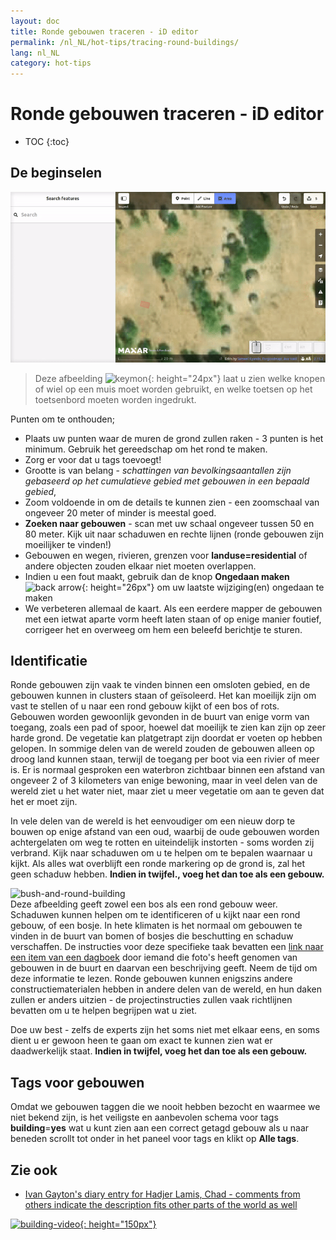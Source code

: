 ```yaml
---
layout: doc
title: Ronde gebouwen traceren - iD editor
permalink: /nl_NL/hot-tips/tracing-round-buildings/
lang: nl_NL
category: hot-tips
---
```


Ronde gebouwen traceren - iD editor
============

- TOC
{:toc}

De beginselen
----------

![Round Buildings][]  

> Deze afbeelding ![keymon]{: height="24px"} laat u zien welke knopen of wiel op een muis moet worden gebruikt, en welke toetsen op het toetsenbord moeten worden ingedrukt.  

Punten om te onthouden;  

- Plaats uw punten waar de muren de grond zullen raken - 3 punten is het minimum. Gebruik het gereedschap om het rond te maken.  
- Zorg er voor dat u tags toevoegt!  
- Grootte is van belang - *schattingen van bevolkingsaantallen zijn gebaseerd op het cumulatieve gebied met gebouwen in een bepaald gebied*,  
- Zoom voldoende in om de details te kunnen zien - een zoomschaal van ongeveer 20 meter of minder is meestal goed.  
- **Zoeken naar gebouwen** - scan met uw schaal ongeveer tussen 50 en 80 meter. Kijk uit naar schaduwen en rechte lijnen (ronde gebouwen zijn moeilijker te vinden!)  
- Gebouwen en wegen, rivieren, grenzen voor **landuse=residential** of andere objecten zouden elkaar niet moeten overlappen.  
- Indien u een fout maakt, gebruik dan de knop **Ongedaan maken** ![back arrow]{: height="26px"} om uw laatste wijziging(en) ongedaan te maken  
- We verbeteren allemaal de kaart. Als een eerdere mapper de gebouwen met een ietwat aparte vorm heeft laten staan of op enige manier foutief, corrigeer het en overweeg om hem een beleefd berichtje te sturen.  

Identificatie
---------------

Ronde gebouwen zijn vaak te vinden binnen een omsloten gebied, en de gebouwen kunnen in clusters staan of geïsoleerd. Het kan moeilijk zijn om vast te stellen of u naar een rond gebouw kijkt of een bos of rots. Gebouwen worden gewoonlijk gevonden in de buurt van enige vorm van toegang, zoals een pad of spoor, hoewel dat moeilijk te zien kan zijn op zeer harde grond. De vegetatie kan platgetrapt zijn doordat er voeten op hebben gelopen. In sommige delen van de wereld zouden de gebouwen alleen op droog land kunnen staan, terwijl de toegang per boot via een rivier of meer is. Er is normaal gesproken een waterbron zichtbaar binnen een afstand van ongeveer 2 of 3 kilometers van enige bewoning, maar in veel delen van de wereld ziet u het water niet, maar ziet u meer vegetatie om aan te geven dat het er moet zijn.  

In vele delen van de wereld is het eenvoudiger om een nieuw dorp te bouwen op enige afstand van een oud, waarbij de oude gebouwen worden achtergelaten om weg te rotten en uiteindelijk instorten - soms worden zij verbrand. Kijk naar schaduwen om u te helpen om te bepalen waarnaar u kijkt. Als alles wat overblijft een ronde markering op de grond is, zal het geen schaduw hebben. **Indien in twijfel., voeg het dan toe als een gebouw.**  

![bush-and-round-building][]  
Deze afbeelding geeft zowel een bos als een rond gebouw weer. Schaduwen kunnen helpen om te identificeren of u kijkt naar een rond gebouw, of een bosje. In hete klimaten is het normaal om gebouwen te vinden in de buurt van bomen of bosjes die beschutting en schaduw verschaffen. De instructies voor deze specifieke taak bevatten een [link naar een item van een dagboek](https://www.openstreetmap.org/user/IvanGayton/diary/38612) door iemand die foto's heeft genomen van gebouwen in de buurt en daarvan een beschrijving geeft. Neem de tijd om deze informatie te lezen. Ronde gebouwen kunnen enigszins andere constructiematerialen hebben in andere delen van de wereld, en hun daken zullen er anders uitzien - de projectinstructies zullen vaak richtlijnen bevatten om u te helpen begrijpen wat u ziet.  

Doe uw best - zelfs de experts zijn het soms niet met elkaar eens, en soms dient u er gewoon heen te gaan om exact te kunnen zien wat er daadwerkelijk staat. **Indien in twijfel, voeg het dan toe als een gebouw.**  

Tags voor gebouwen
-------------

Omdat we gebouwen taggen die we nooit hebben bezocht en waarmee we niet bekend zijn, is het veiligste en aanbevolen schema voor tags **building**=**yes** wat u kunt zien aan een correct getagd gebouw als u naar beneden scrollt tot onder in het paneel voor tags en klikt op **Alle tags**.

Zie ook  
---------

- [Ivan Gayton's diary entry for Hadjer Lamis, Chad - comments from others indicate the description fits other parts of the world as well](https://www.openstreetmap.org/user/IvanGayton/diary/38612)

[![building-video]{: height="150px"}](https://www.youtube.com/watch?v=VPJz-AucqF4&index=7&list=PLb9506_-6FMHZ3nwn9heri3xjQKrSq1hN "Humanitarian OpenStreetMap Team Tutorial Videos - Adding a Building to OpenStreetMap")  


[keymon]:/images/hot-tips/keymon.png
[Round Buildings]: /images/hot-tips/round_building.gif "Demonstratie van het in kaart brengen van een rond gebouw"
[bush-and-round-building]: /images/hot-tips/bush-and-round-building.png "Ronde gebouwen naast een bosje"
[back arrow]: /images/beginner/back-arrow.png "Ongedaan maken"
[building-video]: /images/hot-tips/building-video.png "Humanitarian OpenStreetMap Team Tutorial Videos - Adding a Building to OpenStreetMap"